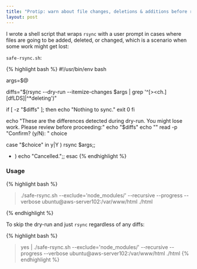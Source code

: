 ```yaml
---
title: "Protip: warn about file changes, deletions & additions before rsync"
layout: post
---
```


I wrote a shell script that wraps `rsync` with a user prompt in cases where files are going to be added, deleted, or changed, which is a scenario when some work might get lost:

`safe-rsync.sh`:

{% highlight bash %}
#!/usr/bin/env bash

args=$@

diffs="$(rsync --dry-run --itemize-changes $args | grep '^[><ch.][dfLDS]\|^\*deleting')"

if [ -z "$diffs" ]; then
  echo "Nothing to sync."
  exit 0
fi

echo "These are the differences detected during dry-run. You might lose work. Please review before proceeding:"
echo "$diffs"
echo ""
read -p "Confirm? (y/N): " choice

case "$choice" in
  y|Y ) rsync $args;;
  * ) echo "Cancelled.";;
esac
{% endhighlight %}

### Usage

{% highlight bash %}
> ./safe-rsync.sh --exclude='node_modules/' --recursive --progress --verbose ubuntu@aws-server102:/var/www/html ./html

{% endhighlight %}

To skip the dry-run and just `rsync` regardless of any diffs:

{% highlight bash %}
> yes | ./safe-rsync.sh --exclude='node_modules/' --recursive --progress --verbose ubuntu@aws-server102:/var/www/html ./html
{% endhighlight %}
